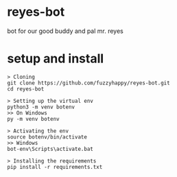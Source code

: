 # reyes-bot
bot for our good buddy and pal mr. reyes

# setup and install
```
> Cloning
git clone https://github.com/fuzzyhappy/reyes-bot.git
cd reyes-bot

> Setting up the virtual env
python3 -m venv botenv
>> On Windows
py -m venv botenv

> Activating the env
source botenv/bin/activate
>> Windows
bot-env\Scripts\activate.bat

> Installing the requirements
pip install -r requirements.txt

```
